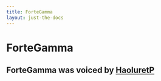 ```yaml
---
title: ForteGamma
layout: just-the-docs
---
```


# ForteGamma
## ForteGamma was voiced by [HaoluretP]

[HaoluretP]: https://www.youtube.com/@Haolure
